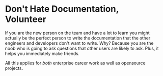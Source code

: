 # Don't Hate Documentation, Volunteer

If you are the new person on the team and have a lot to learn you might
actually be the perfect person to write the documentation that the other
engineers and developers don't want to write. Why? Because you are the
noob who is going to ask questions that other users are likely to ask.
Plus, it helps you immediately make friends.

All this applies for *both* enterprise career work as well as opensource
projects.
